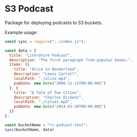 # S3 Podcast

Package for deploying podcasts to S3 buckets.

Example usage:

```javascript
const sync = require("../index.js");

const data = {
  title: "Literature Podcast",
  description: "The first paragraph from popular books.",
  items: [{
    title: "Alice in Wonderland",
    description: "Lewis Carroll",
    localPath: "./alice.mp3",
    pubDate: new Date("2006-11-11T00:00:00Z")
  }, {
    title: "A Tale of Two Cities",
    description: "Charles Dickens",
    localPath: "./cities.mp3",
    pubDate: new Date("2014-03-30T00:00:00Z")
  }]
};

const bucketName = "rc-podcast-test";
sync(bucketName, data)

```
